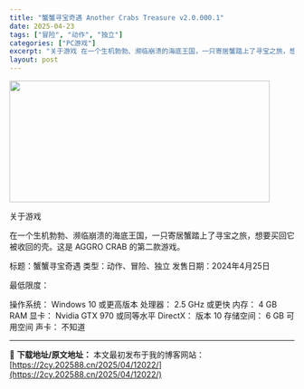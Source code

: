 ```yaml
---
title: "蟹蟹寻宝奇遇 Another Crabs Treasure v2.0.000.1"
date: 2025-04-23
tags: ["冒险", "动作", "独立"]
categories: ["PC游戏"]
excerpt: "关于游戏 在一个生机勃勃、濒临崩溃的海底王国，一只寄居蟹踏上了寻宝之旅，想要买回它被收回的壳。这是 AGGRO CRAB 的第二款游戏。 标题：蟹蟹寻宝奇遇 类型：动作、冒险、独立 发售日期：2024年4月25日 最低限度： 操作系统： Windows 10 或更高版本 处理器： 2.5 GHz 或&hellip;"
layout: post
---
```


<img class="aligncenter size-full wp-image-12013" src="https://2cy.202588.cn/wp-content/uploads/2025/04/202504231315071.webp" alt="" width="460" height="215" />

关于游戏

在一个生机勃勃、濒临崩溃的海底王国，一只寄居蟹踏上了寻宝之旅，想要买回它被收回的壳。这是 AGGRO CRAB 的第二款游戏。

标题：蟹蟹寻宝奇遇
类型：动作、冒险、独立
发售日期：2024年4月25日

最低限度：

操作系统： Windows 10 或更高版本
处理器： 2.5 GHz 或更快
内存： 4 GB RAM
显卡： Nvidia GTX 970 或同等水平
DirectX： 版本 10
存储空间： 6 GB 可用空间
声卡： 不知道

---
📖 **下载地址/原文地址：** 本文最初发布于我的博客网站：[https://2cy.202588.cn/2025/04/12022/](https://2cy.202588.cn/2025/04/12022/)
